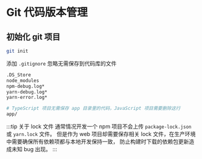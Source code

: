 # Git 代码版本管理

## 初始化 git 项目

```bash
git init
```

添加 `.gitignore` 忽略无需保存到代码库的文件

```bash title=".gitignore"
.DS_Store
node_modules
npm-debug.log*
yarn-debug.log*
yarn-error.log*

# TypeScript 项目无需保存 app 目录里的代码，JavaScript 项目需要删除这行
app/
```

:::tip 关于 lock 文件
通常情况开发一个 npm 项目不会上传 `package-lock.json` 或 `yarn.lock` 文件。
但是作为 web 项目却需要保存相关 lock 文件，在生产环境中需要确保所有依赖项都与本地开发保持一致，
防止构建时下载的依赖包更新造成未知 bug 出现。
:::
